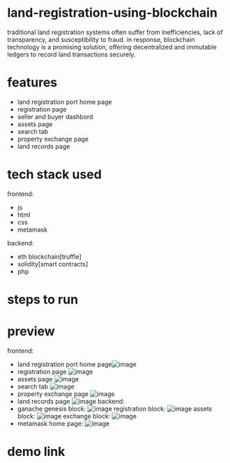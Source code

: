 # land-registration-using-blockchain
traditional land registration systems often suffer from inefficiencies, lack of transparency, and susceptibility to fraud. in response, blockchain technology is a promising solution, offering decentralized and immutable ledgers to record land transactions securely.
# features
* land registration port home page 
* registration page
* seller and buyer dashbord
* assets page
* search tab
* property exchange page
* land records page
# tech stack used
frontend:
* js
* html
* css
* metamask

backend:
* eth blockchain[truffle]
* solidity[smart contracts]
* php
# steps to run

# preview
frontend:
* land registration port home page![image](https://github.com/user-attachments/assets/c286e64e-9cce-4822-8866-64db05c1a552)
* registration page ![image](https://github.com/user-attachments/assets/0e7ab102-2741-426e-9226-d27eef41ff37)
* assets page ![image](https://github.com/user-attachments/assets/38d83cf2-c875-495c-8109-fb1efae3d747)
* search tab ![image](https://github.com/user-attachments/assets/bf8d7cc2-9e7d-48a1-a5bf-dd88174544af)
* property exchange page ![image](https://github.com/user-attachments/assets/ad9c35d9-8d44-4baa-9e68-fc155efe8663)
* land records page ![image](https://github.com/user-attachments/assets/6af32455-f87e-4113-9a52-6b09ef390c4a)
backend:
* ganache
  genesis block: ![image](https://github.com/user-attachments/assets/47d551f3-8bbb-413b-8b81-cb2897a9a70d)
  registration block: ![image](https://github.com/user-attachments/assets/dadcc9df-d2f8-4e41-868e-97a982823e55)
  assets block: ![image](https://github.com/user-attachments/assets/e8ed01c1-0233-489b-b105-2f040fa7eead)
  exchange block: ![image](https://github.com/user-attachments/assets/ab696542-a626-407c-962d-44bdfaa2b37c)
* metamask home page:
  ![image](https://github.com/user-attachments/assets/7dbf5172-4636-418a-b4d6-4a629d402e0a)
# demo link
